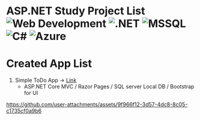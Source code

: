 # ASP.NET Study Project List ![Web Development](https://img.shields.io/badge/Web_Development-%23F4A300?style=flat&logo=html5&logoColor=white) ![.NET](https://img.shields.io/badge/.NET-%23512BD4?style=flat&logo=.net&logoColor=white) ![MSSQL](https://img.shields.io/badge/MSSQL-%23CC2927?style=flat&logo=microsoft-sql-server&logoColor=white) ![C#](https://img.shields.io/badge/C%23-%23239120?style=flat&logo=c-sharp&logoColor=white) ![Azure](https://img.shields.io/badge/Azure-%23007FFF?style=flat&logo=azure&logoColor=white)

# Created App List
1. Simple ToDo App -> <a href="https://github.com/devrun2016/ASPNET_Projects/tree/main/ToDoApp">Link</a>
   - ASP.NET Core MVC / Razor Pages / SQL server Local DB / Bootstrap for UI <br>
   
https://github.com/user-attachments/assets/9f966f12-3d57-4dc8-8c05-c1735cf0a9b6


